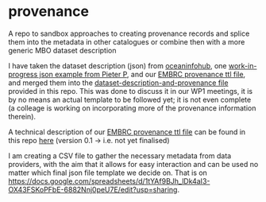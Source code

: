# provenance
A repo to sandbox approaches to creating provenance records and splice them into the metadata in other catalogues or combine then with a more generic MBO dataset description 

I have taken the dataset description (json) from [oceaninfohub](https://book.oceaninfohub.org/thematics/dataset/index.html), one [work-in-progress json example from Pieter P](https://github.com/marco-bolo/dataset-catalogue/blob/main/datasets/biogoship/biogoship.json), and our [EMBRC provenance ttl file](https://github.com/marco-bolo/provenance-sandbox/blob/main/embrc_prov_example.ttl), and merged them into the [dataset-description-and-provenance file](https://github.com/marco-bolo/provenance-sandbox/blob/main/MergedDatasetDescriptionAndProvenance.json) provided in this repo. This was done to discuss it in our WP1 meetings, it is by no means an actual template to be followed yet; it is not even complete (a colleage is working on incorporating more of the provenance information therein). 

A technical description of our [EMBRC provenance ttl file](https://github.com/marco-bolo/provenance-sandbox/blob/main/embrc_prov_example.ttl) can be found in this repo [here](https://github.com/marco-bolo/provenance-sandbox/blob/main/EMBRC%20reference%20implementation%20for%20provenance_%20technical%20documentation.pdf) (version 0.1 -> i.e. not yet finalised)

I am creating a CSV file to gather the necessary metadata from data providers, with the aim that it allows for easy interaction and can be used no matter which final json file template we decide on. That is on https://docs.google.com/spreadsheets/d/1tYAf9BJh_lDk4aI3-OX43FSKoPFbE-6882Nnj0peU7E/edit?usp=sharing. 
